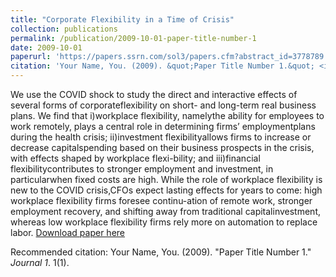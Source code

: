 ```yaml
---
title: "Corporate Flexibility in a Time of Crisis"
collection: publications
permalink: /publication/2009-10-01-paper-title-number-1
date: 2009-10-01
paperurl: 'https://papers.ssrn.com/sol3/papers.cfm?abstract_id=3778789'
citation: 'Your Name, You. (2009). &quot;Paper Title Number 1.&quot; <i>Journal 1</i>. 1(1).'
---
```

We use the COVID shock to study the direct and interactive effects of several forms of corporateflexibility on short- and long-term real business plans. We find that i)workplace flexibility, namelythe ability for employees to work remotely, plays a central role in determining firms’ employmentplans during the health crisis; ii)investment flexibilityallows firms to increase or decrease capitalspending based on their business prospects in the crisis, with effects shaped by workplace flexi-bility; and iii)financial flexibilitycontributes to stronger employment and investment, in particularwhen fixed costs are high.  While the role of workplace flexibility is new to the COVID crisis,CFOs expect lasting effects for years to come:  high workplace flexibility firms foresee continu-ation of remote work, stronger employment recovery, and shifting away from traditional capitalinvestment, whereas low workplace flexibility firms rely more on automation to replace labor.
[Download paper here](http://academicpages.github.io/files/paper1.pdf)

Recommended citation: Your Name, You. (2009). "Paper Title Number 1." <i>Journal 1</i>. 1(1).